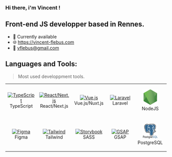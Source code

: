 ### Hi there, i'm Vincent !

## Front-end JS developper based in Rennes.
- 🔭 Currently available
- 🌐 https://vincent-flebus.com
- 📧 vflebus@gmail.com


## Languages and Tools:

> Most used developpment tools.
<table>
  <tr>
    <td align="center" width="100" height="100">
      <a href="#">
        <img src="https://upload.wikimedia.org/wikipedia/commons/thumb/4/4c/Typescript_logo_2020.svg/1200px-Typescript_logo_2020.svg.png" width="48" height="48" alt="TypeScript" />
      </a>
      <br/>TypeScript
    </td>
    <td align="center" width="100" height="100">
      <a href="#">
        <img src="https://brandlogos.net/wp-content/uploads/2020/09/react-logo.png" width="48" height="48" alt="React/Next.js" />
      </a>
      <br/>React/Next.js
    </td>
    <td align="center" width="100" height="100">
      <a href="#">
        <img src="https://brandlogos.net/wp-content/uploads/2022/01/vue.js-logo-brandlogo.net_-768x768.png" width="48" height="48" alt="Vue.js" />
      </a>
      <br/>Vue.js/Nuxt.js
    </td>
    <td align="center" width="100" height="100">
      <a href="#">
        <img src="https://brandlogos.net/wp-content/uploads/2022/01/laravel-logo-brandlogo.net_-768x768.png" width="48" height="48" alt="Laravel" />
      </a>
      <br/>Laravel
    </td>
    <td align="center" width="100" height="100">
      <a href="#">
      <img src="https://raw.githubusercontent.com/github/explore/80688e429a7d4ef2fca1e82350fe8e3517d3494d/topics/nodejs/nodejs.png" width="48" height="48" alt="Node JS" />
      </a>
      <br/>NodeJS
    </td>
  </tr>
  <tr>
    <td align="center" width="100" height="100">
      <a href="#">
        <img src="https://brandlogos.net/wp-content/uploads/2022/05/figma-logo_brandlogos.net_6n1pb-768x768.png" width="48" height="48" alt="Figma" />
      </a>
      <br/>Figma
    </td>
    <td align="center" width="100" height="100">
      <a href="#">
        <img src="https://upload.wikimedia.org/wikipedia/commons/thumb/d/d5/Tailwind_CSS_Logo.svg/768px-Tailwind_CSS_Logo.svg.png?20230715030042" width="48" height="48" alt="Tailwind" />
      </a>
      <br/>Tailwind
    </td>
    <td align="center" width="100" height="100">
      <a href="#">
        <img src="https://avatars.githubusercontent.com/u/22632046?s=280&v=4" width="48" height="48" alt="Storybook" />
      </a>
      <br/>SASS
    </td>
    <td align="center" width="100" height="100">
      <a href="#">
        <img src="https://cdn.worldvectorlogo.com/logos/gsap-greensock.svg" width="48" height="48" alt="GSAP" />
      </a>
      <br/>GSAP
    </td>
    <td align="center" width="100" height="100">
      <a href="#">
        <img src="https://raw.githubusercontent.com/devicons/devicon/master/icons/postgresql/postgresql-original-wordmark.svg" width="48" height="48" alt="Postgresql" />
      </a>
      <br/>PostgreSQL
    </td>
  </tr>
</table>
